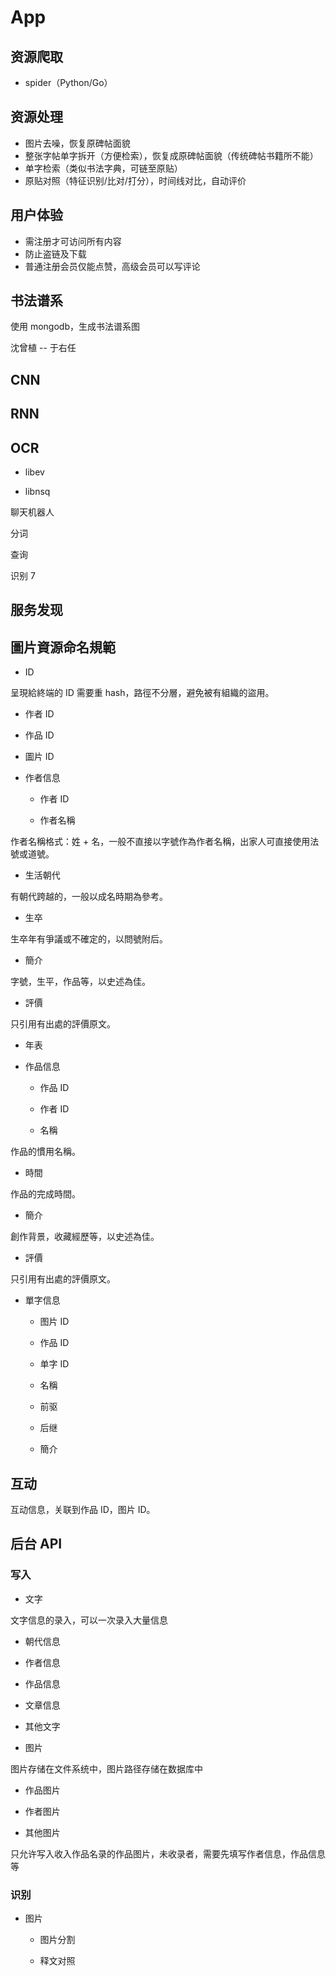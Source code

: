 # App

## 资源爬取

- spider（Python/Go）

## 资源处理

- 图片去噪，恢复原碑帖面貌
- 整张字帖单字拆开（方便检索），恢复成原碑帖面貌（传统碑帖书籍所不能）
- 单字检索（类似书法字典，可链至原贴）
- 原贴对照（特征识别/比对/打分），时间线对比，自动评价

## 用户体验

- 需注册才可访问所有内容
- 防止盗链及下载
- 普通注册会员仅能点赞，高级会员可以写评论

## 书法谱系

使用 mongodb，生成书法谱系图

沈曾植 -- 于右任

## CNN

## RNN

## OCR

* libev

* libnsq

聊天机器人

分词

查询

识别 7

## 服务发现

## 圖片資源命名規範

- ID

呈現給終端的 ID 需要重 hash，路徑不分層，避免被有組織的盜用。

  - 作者 ID

  - 作品 ID

  - 圖片 ID

- 作者信息

  - 作者 ID

  - 作者名稱

作者名稱格式：姓 + 名，一般不直接以字號作為作者名稱，出家人可直接使用法號或道號。

  - 生活朝代

有朝代跨越的，一般以成名時期為參考。

  - 生卒

生卒年有爭議或不確定的，以問號附后。

  - 簡介

字號，生平，作品等，以史述為佳。

  - 評價

只引用有出處的評價原文。

  - 年表

- 作品信息

  - 作品 ID

  - 作者 ID

  - 名稱

作品的慣用名稱。

  - 時間

作品的完成時間。

  - 簡介

創作背景，收藏經歷等，以史述為佳。

  - 評價

只引用有出處的評價原文。

- 單字信息

  - 图片 ID

  - 作品 ID

  - 单字 ID

  - 名稱

  - 前驱

  - 后继

  - 簡介

## 互动

互动信息，关联到作品 ID，图片 ID。

## 后台 API


### 写入

- 文字

文字信息的录入，可以一次录入大量信息

  - 朝代信息

  - 作者信息

  - 作品信息

  - 文章信息

  - 其他文字

- 图片

图片存储在文件系统中，图片路径存储在数据库中

  - 作品图片

  - 作者图片

  - 其他图片

只允许写入收入作品名录的作品图片，未收录者，需要先填写作者信息，作品信息等

### 识别

- 图片

  - 图片分割

  - 释文对照


